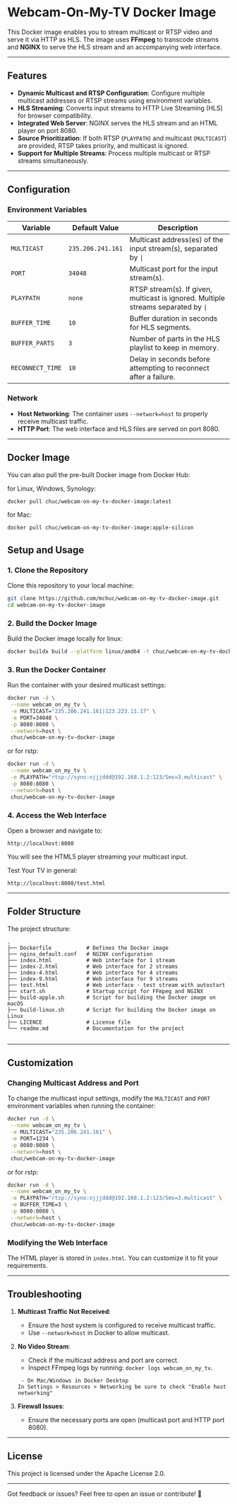 # Webcam-On-My-TV Docker Image

This Docker image enables you to stream multicast or RTSP video and serve it via HTTP as HLS. The image uses **FFmpeg** to transcode streams and **NGINX** to serve the HLS stream and an accompanying web interface.

---

## Features

- **Dynamic Multicast and RTSP Configuration**: Configure multiple multicast addresses or RTSP streams using environment variables.
- **HLS Streaming**: Converts input streams to HTTP Live Streaming (HLS) for browser compatibility.
- **Integrated Web Server**: NGINX serves the HLS stream and an HTML player on port 8080.
- **Source Prioritization**: If both RTSP (`PLAYPATH`) and multicast (`MULTICAST`) are provided, RTSP takes priority, and multicast is ignored.
- **Support for Multiple Streams**: Process multiple multicast or RTSP streams simultaneously.

---

## Configuration

### Environment Variables

| Variable         | Default Value     | Description                                                                        |
| ---------------- | ----------------- | ---------------------------------------------------------------------------------- |
| `MULTICAST`      | `235.206.241.161` | Multicast address(es) of the input stream(s), separated by `\|`                    |
| `PORT`           | `34048`           | Multicast port for the input stream(s).                                            |
| `PLAYPATH`       | `none`            | RTSP stream(s). If given, multicast is ignored. Multiple streams separated by `\|` |
| `BUFFER_TIME`    | `10`              | Buffer duration in seconds for HLS segments.                                       |
| `BUFFER_PARTS`   | `3`               | Number of parts in the HLS playlist to keep in memory.                             |
| `RECONNECT_TIME` | `10`              | Delay in seconds before attempting to reconnect after a failure.                   |

### Network

- **Host Networking**: The container uses `--network=host` to properly receive multicast traffic.
- **HTTP Port**: The web interface and HLS files are served on port 8080.

---

## Docker Image

You can also pull the pre-built Docker image from Docker Hub:

for Linux, Windows, Synology:

```bash
docker pull chuc/webcam-on-my-tv-docker-image:latest
```

for Mac:

```bash
docker pull chuc/webcam-on-my-tv-docker-image:apple-silicon
```

## Setup and Usage

### 1. Clone the Repository

Clone this repository to your local machine:

```bash
git clone https://github.com/mchuc/webcam-on-my-tv-docker-image.git
cd webcam-on-my-tv-docker-image
```

### 2. Build the Docker Image

Build the Docker image locally for linux:

```bash
docker buildx build --platform linux/amd64 -t chuc/webcam-on-my-tv-docker-image:latest --no-cache .
```

### 3. Run the Docker Container

Run the container with your desired multicast settings:

```bash
docker run -d \
 --name webcam_on_my_tv \
 -e MULTICAST="235.206.241.161|123.223.11.17" \
 -e PORT=34048 \
 -p 8080:8080 \
 --network=host \
 chuc/webcam-on-my-tv-docker-image
```

or for rstp:

```bash
docker run -d \
 --name webcam_on_my_tv \
 -e PLAYPATH="rtsp://syno:njjjddd@192.168.1.2:123/Sms=3.multicast" \
 -p 8080:8080 \
 --network=host \
 chuc/webcam-on-my-tv-docker-image
```

### 4. Access the Web Interface

Open a browser and navigate to:

```
http://localhost:8080
```

You will see the HTML5 player streaming your multicast input.

Test Your TV in general:

```
http://localhost:8080/test.html
```

---

## Folder Structure

The project structure:

```
.
├── Dockerfile           # Defines the Docker image
├── nginx_default.conf   # NGINX configuration
├── index.html           # Web interface for 1 stream
├── index-2.html         # Web interface for 2 streams
├── index-4.html         # Web interface for 4 streams
├── index-9.html         # Web interface for 9 streams
├── test.html            # Web interface - test stream with autostart
├── start.sh             # Startup script for FFmpeg and NGINX
├── build-apple.sh       # Script for building the Docker image on macOS
├── build-linux.sh       # Script for building the Docker image on Linux
├── LICENCE              # License file
└── readme.md            # Documentation for the project


```

---

## Customization

### Changing Multicast Address and Port

To change the multicast input settings, modify the `MULTICAST` and `PORT` environment variables when running the container:

```bash
docker run -d \
 --name webcam_on_my_tv \
 -e MULTICAST="235.206.241.161" \
 -e PORT=1234 \
 -p 8080:8080 \
 --network=host \
 chuc/webcam-on-my-tv-docker-image
```

or for rstp:

```bash
docker run -d \
 --name webcam_on_my_tv \
 -e PLAYPATH="rtsp://syno:njjjddd@192.168.1.2:123/Sms=3.multicast" \
 -e BUFFER_TIME=3 \
 -p 8080:8080 \
 --network=host \
 chuc/webcam-on-my-tv-docker-image
```

### Modifying the Web Interface

The HTML player is stored in `index.html`. You can customize it to fit your requirements.

---

## Troubleshooting

1. **Multicast Traffic Not Received**:

   - Ensure the host system is configured to receive multicast traffic.
   - Use `--network=host` in Docker to allow multicast.

2. **No Video Stream**:

   - Check if the multicast address and port are correct.
   - Inspect FFmpeg logs by running: `docker logs webcam_on_my_tv`.

   ```
    - On Mac/Windows in Docker Desktop
   In Settings > Resources > Networking be sure to check "Enable host networking"
   ```

3. **Firewall Issues**:
   - Ensure the necessary ports are open (multicast port and HTTP port 8080).

---

## License

This project is licensed under the Apache License 2.0.

---

Got feedback or issues? Feel free to open an issue or contribute! 🎉
